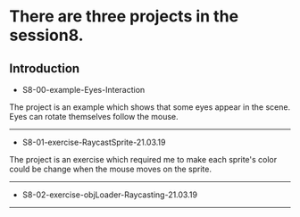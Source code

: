 # There are three projects in the session8.

## Introduction

* S8-00-example-Eyes-Interaction

The project is an example which shows that some eyes appear in the scene. Eyes can rotate themselves follow the mouse.

---

* S8-01-exercise-RaycastSprite-21.03.19

The project is an exercise which required me to make each sprite's color could be change when the mouse moves on the sprite.

---

* S8-02-exercise-objLoader-Raycasting-21.03.19



---
